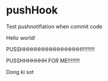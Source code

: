 # pushHook
Test pushnotifiation when commit code

Hello world!

PUSSHHHHHHHHHHHHHHHH!!!!!!!!!

PUSSHHHHHHH FOR ME!!!!!!!!

Dong ki sot
